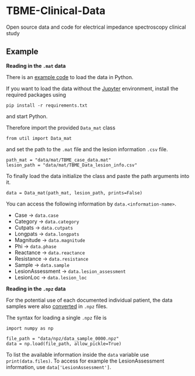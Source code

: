 # TBME-Clinical-Data
Open source data and code for electrical impedance spectroscopy clinical study 

## Example

**Reading in the `.mat` data**

There is an [example code](load-data.ipynb) to load the data in Python.

If you want to load the data without the [Jupyter](https://jupyter.org/) environment, install the required packages using 

    pip install -r requirements.txt

and start Python.

Therefore import the provided `Data_mat` class

    from util import Data_mat

and set the path to the `.mat` file and the lesion information `.csv` file.

    path_mat = "data/mat/TBME_case_data.mat"
    lesion_path = "data/mat/TBME_Data_lesion_info.csv"

To finally load the data initialize the class and paste the path arguments into it.

    data = Data_mat(path_mat, lesion_path, prints=False)

You can access the following information by `data.<information-name>`.

- Case $\rightarrow$ `data.case`
- Category $\rightarrow$ `data.category`
- Cutpats $\rightarrow$ `data.cutpats`
- Longpats $\rightarrow$ `data.longpats`
- Magnitude $\rightarrow$ `data.magnitude`
- Phi $\rightarrow$ `data.phase`
- Reactance $\rightarrow$ `data.reactance`
- Resistance $\rightarrow$ `data.resistance`
- Sample $\rightarrow$ `data.sample`
- LesionAssessment $\rightarrow$ `data.lesion_assessment`
- LesionLoc $\rightarrow$ `data.lesion_loc`

**Reading in the `.npz` data**

For the potential use of each documented individual patient, the data samples were also [converted](data/mat_to_npz.ipynb) in `.npz` files.

The syntax for loading a single `.npz` file is

    import numpy as np

    file_path = "data/npz/data_sample_0000.npz"
    data = np.load(file_path, allow_pickle=True)

To list the available information inside the `data` variable use `print(data.files)`.
To access for example the LesionAssessment information, use `data['LesionAssessment']`.